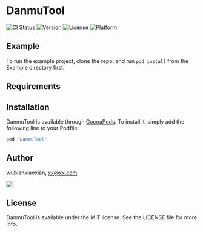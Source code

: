 # DanmuTool

[![CI Status](http://img.shields.io/travis/wubianxiaoxian/DanmuTool.svg?style=flat)](https://travis-ci.org/wubianxiaoxian/DanmuTool)
[![Version](https://img.shields.io/cocoapods/v/DanmuTool.svg?style=flat)](http://cocoapods.org/pods/DanmuTool)
[![License](https://img.shields.io/cocoapods/l/DanmuTool.svg?style=flat)](http://cocoapods.org/pods/DanmuTool)
[![Platform](https://img.shields.io/cocoapods/p/DanmuTool.svg?style=flat)](http://cocoapods.org/pods/DanmuTool)

## Example

To run the example project, clone the repo, and run `pod install` from the Example directory first.

## Requirements

## Installation

DanmuTool is available through [CocoaPods](http://cocoapods.org). To install
it, simply add the following line to your Podfile:

```ruby
pod "DanmuTool"
```

## Author

wubianxiaoxian, xx@xx.com





![](http://i1.piimg.com/567571/f509de5cad2ed822.gif) 

## License

DanmuTool is available under the MIT license. See the LICENSE file for more info.
